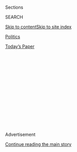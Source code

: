 <div id="app">

<div>

<div>

<div>

<div class="NYTAppHideMasthead css-1q2w90k e1suatyy0">

<div class="section css-ui9rw0 e1suatyy2">

<div class="css-eph4ug er09x8g0">

<div class="css-6n7j50">

</div>

<span class="css-1dv1kvn">Sections</span>

<div class="css-10488qs">

<span class="css-1dv1kvn">SEARCH</span>

</div>

[Skip to content](#site-content)[Skip to site
index](#site-index)

</div>

<div id="masthead-section-label" class="css-1wr3we4 eaxe0e00">

[Politics](https://www.nytimes.com/section/politics)

</div>

<div class="css-10698na e1huz5gh0">

</div>

</div>

<div id="masthead-bar-one" class="section hasLinks css-15hmgas e1csuq9d3">

<div class="css-uqyvli e1csuq9d0">

</div>

<div class="css-1uqjmks e1csuq9d1">

</div>

<div class="css-9e9ivx">

[](https://myaccount.nytimes.com/auth/login?response_type=cookie&client_id=vi)

</div>

<div class="css-1bvtpon e1csuq9d2">

[Today’s
Paper](https://www.nytimes.com/section/todayspaper)

</div>

</div>

</div>

</div>

<div data-aria-hidden="false">

<div id="site-content" data-role="main">

<div>

<div class="css-1aor85t" style="opacity:0.000000001;z-index:-1;visibility:hidden">

<div class="css-1hqnpie">

<div class="css-epjblv">

<span class="css-17xtcya">[Politics](/section/politics)</span><span class="css-x15j1o">|</span><span class="css-fwqvlz">Debbie
Wasserman Schultz to Resign D.N.C.
Post</span>

</div>

<div class="css-k008qs">

<div class="css-1iwv8en">

<span class="css-18z7m18"></span>

<div>

</div>

</div>

<span class="css-1n6z4y">https://nyti.ms/2al9inp</span>

<div class="css-1705lsu">

<div class="css-4xjgmj">

<div class="css-4skfbu" data-role="toolbar" data-aria-label="Social Media Share buttons, Save button, and Comments Panel with current comment count" data-testid="share-tools">

  - 
  - 
  - 
  - 
    
    <div class="css-6n7j50">
    
    </div>

  - 
  - 

</div>

</div>

</div>

</div>

</div>

</div>

<div class="css-13pd83m">

</div>

<div id="top-wrapper" class="css-1sy8kpn">

<div id="top-slug" class="css-l9onyx">

Advertisement

</div>

[Continue reading the main
story](#after-top)

<div class="ad top-wrapper" style="text-align:center;height:100%;display:block;min-height:250px">

<div id="top" class="place-ad" data-position="top" data-size-key="top">

</div>

</div>

<div id="after-top">

</div>

</div>

<div id="sponsor-wrapper" class="css-1hyfx7x">

<div id="sponsor-slug" class="css-19vbshk">

Supported by

</div>

[Continue reading the main
story](#after-sponsor)

<div id="sponsor" class="ad sponsor-wrapper" style="text-align:center;height:100%;display:block">

</div>

<div id="after-sponsor">

</div>

</div>

<div class="css-1vkm6nb ehdk2mb0">

# Debbie Wasserman Schultz to Resign D.N.C. Post

</div>

<div class="css-79elbk" data-testid="photoviewer-wrapper">

<div class="css-z3e15g" data-testid="photoviewer-wrapper-hidden">

</div>

<div class="css-1a48zt4 ehw59r15" data-testid="photoviewer-children">

![<span class="css-16f3y1r e13ogyst0" data-aria-hidden="true">Representative
Debbie Wasserman Schultz of Florida, chairman of the Democratic National
Committee, at a rally for Hillary Clinton and her running mate, Senator
Tim Kaine, in Miami on
Saturday.</span><span class="css-cnj6d5 e1z0qqy90" itemprop="copyrightHolder"><span class="css-1ly73wi e1tej78p0">Credit...</span><span><span>Scott
McIntyre for The New York
Times</span></span></span>](https://static01.nyt.com/images/2016/07/25/us/25dems-web2/25dems-web2-articleLarge.jpg?quality=75&auto=webp&disable=upscale)

</div>

</div>

<div class="css-xt80pu e12qa4dv0">

<div class="css-18e8msd">

<div class="css-vp77d3 epjyd6m0">

<div class="css-1baulvz">

By [<span class="css-1baulvz" itemprop="name">Jonathan
Martin</span>](http://www.nytimes.com/by/jonathan-martin) and
[<span class="css-1baulvz last-byline" itemprop="name">Alan
Rappeport</span>](https://www.nytimes.com/by/alan-rappeport)

</div>

</div>

  - July 24,
    2016

  - 
    
    <div class="css-4xjgmj">
    
    <div class="css-d8bdto" data-role="toolbar" data-aria-label="Social Media Share buttons, Save button, and Comments Panel with current comment count" data-testid="share-tools">
    
      - 
      - 
      - 
      - 
        
        <div class="css-6n7j50">
        
        </div>
    
      - 
      - 
    
    </div>
    
    </div>

</div>

</div>

<div class="section meteredContent css-1r7ky0e" name="articleBody" itemprop="articleBody">

<div class="css-1fanzo5 StoryBodyCompanionColumn">

<div class="css-53u6y8">

*Follow along with our coverage of the* [*Democratic National
Covention*](http://www.nytimes.com/2016/07/25/us/politics/democratic-national-convention.html)*.*

PHILADELPHIA —Democrats arrived at their nominating convention on Sunday
under a cloud of discord as Debbie Wasserman Schultz, the chairwoman of
the Democratic National Committee, abruptly said she was resigning after
a [trove of leaked
emails](http://www.nytimes.com/2016/07/23/us/politics/dnc-emails-sanders-clinton.html?ref=politics)
showed party officials conspiring to sabotage the campaign of Senator
Bernie Sanders of Vermont.

The revelation, along with sizable pro-Sanders protests here in the
streets to greet arriving delegates, threatened to undermine the
delicate healing process that followed the contentious fight between Mr.
Sanders and Hillary Clinton. And it raised the prospect that a
convention that was intended to showcase the Democratic Party’s optimism
and unity, in contrast to the Republicans, could be marred by dissension
and disorder.

The day also veered extraordinarily into allegations, not easily
dismissed, that [Russia had a hand in the
leaks](http://www.nytimes.com/2016/07/25/us/politics/donald-trump-russia-emails.html "Times aritcle.")
that helped bring down the head of an American political party.

Despite those concerns, Democrats are hoping that focusing on Donald J.
Trump, the Republican nominee, will galvanize the party to rally around
Mrs. Clinton, and on Sunday those efforts received a major boost when
Michael R. Bloomberg, the former Republican and independent mayor of New
York, said he [would endorse
her](http://www.nytimes.com/2016/07/25/us/politics/michael-bloomberg-hillary-clinton-dnc.html).

</div>

</div>

<div class="css-1fanzo5 StoryBodyCompanionColumn">

<div class="css-53u6y8">

In her resignation statement, Ms. Wasserman Schultz, a representative
from Florida, said she would continue to fight for Mrs. Clinton from the
sidelines.

“I know that electing Hillary Clinton as our next president is critical
for America’s future,” Ms. Wasserman Schultz said in a statement. “I
look forward to serving as a surrogate for her campaign in Florida and
across the country to ensure her victory.”

She added, “Going forward, the best way for me to accomplish those goals
is to step down as party chair at the end of this convention.”

Donna Brazile, a vice chairwoman of the Democratic National Committee,
will be the interim chairwoman through the election, the committee said.

</div>

</div>

<div class="css-1fanzo5 StoryBodyCompanionColumn">

<div class="css-53u6y8">

Ms. Wasserman Schultz has faced a flurry of negative stories during her
five-year tenure as the committee’s chairwoman, with critics charging
that she was more focused on promoting her career than on the party, but
she had resisted calls to
quit.

</div>

</div>

<div class="css-1sngw6j">

[](https://www.nytimes.com/interactive/2016/us/elections/polls.html)

<div class="css-1eoytci">

![](https://static01.nyt.com/images/2016/06/15/us/elections/polls-1466014214178/polls-1466014214178-articleLarge-v2.jpg)

</div>

<div class="css-1rha1bf">

## Latest Election Polls 2016

Get the latest national and state polls on the presidential election
between Hillary Clinton and Donald J. Trump.

</div>

</div>

<div class="css-1fanzo5 StoryBodyCompanionColumn">

<div class="css-53u6y8">

Ms. Wasserman Schultz announced her resignation after a private meeting
with advisers and senior aides to Mrs. Clinton at a hotel here a day
before the party’s convention was set to begin. She had faced growing
calls for her resignation over the weekend.

“In politics, you need to not only know when to draw your sword, but
also when to fall on it,” said James Carville, a longtime friend and
adviser to the Clintons.

The breach of the Democratic committee’s emails, made public on Friday
[by WikiLeaks](https://wikileaks.com/dnc-emails/), [offered undeniable
evidence](http://www.nytimes.com/2016/07/23/us/politics/dnc-emails-sanders-clinton.html)
of what Mr. Sanders’s supporters had complained about for much of the
senator’s contentious primary contest with Mrs. Clinton: that the party
was effectively an arm of Mrs. Clinton’s campaign. The messages showed
members of the committee’s communications team musing about pushing the
narrative that the Sanders campaign was inept and trying to raise
questions publicly about whether he was an atheist.

Mr. Sanders said the situation was an “outrage” on Sunday before the
resignation was announced, and called for Ms. Wasserman Schultz to step
down. Afterward, he said it was the right decision.

“The party leadership must also always remain impartial in the
presidential nominating process, something which did not occur in the
2016 race,” he said in a statement.

Mrs. Clinton’s campaign aides ignored questions as they quickly left a
hotel a few minutes after the resignation was announced. Ms. Brazile
emerged soon after the Clinton aides had left and said in a brief
interview that Ms. Wasserman Schultz had called her Sunday afternoon and
asked her to come to the hotel where the Florida delegation was staying.

</div>

</div>

<div class="css-1fanzo5 StoryBodyCompanionColumn">

<div class="css-53u6y8">

Convention organizers had expressed nervousness on Sunday about the
specter of Ms. Wasserman Schultz appearing onstage at all during the
four-day convention. They were worried that what they intended to be a
well-choreographed event, which officials hoped would contrast with the
sometimes chaotic Republican National Convention, could be marred by Mr.
Sanders’s backers booing and heckling her.

Ms. Wasserman Schultz recognized the magnitude of the problem on
Saturday and initially planned to offer an apology, one of her advisers
said. But it became clear to her on Sunday that contrition was
insufficient.

Mrs. Clinton’s campaign handled the situation delicately, not wanting
the chairwoman to feel intense pressure and dig in. The Clinton aides
told Ms. Wasserman Schultz the choice to resign was hers to make, but
they gently warned her that she would face jeers from Mr. Sanders’s
supporters this week in the convention hall, said the adviser to Ms.
Wasserman Schultz, who requested anonymity to discuss private
deliberations.

</div>

</div>

<div class="css-79elbk" data-testid="photoviewer-wrapper">

<div class="css-z3e15g" data-testid="photoviewer-wrapper-hidden">

</div>

<div class="css-1a48zt4 ehw59r15" data-testid="photoviewer-children">

![<span class="css-16f3y1r e13ogyst0" data-aria-hidden="true">A
supporter of Senator Bernie Sanders of Vermont assembled an effigy of
him on Sunday in Philadelphia as demonstrators called for the
resignation of Debbie Wasserman Schultz as the chairwoman of the
Democratic National
Committee.</span><span class="css-cnj6d5 e1z0qqy90" itemprop="copyrightHolder"><span class="css-1ly73wi e1tej78p0">Credit...</span><span>Mark
Makela for The New York
Times</span></span>](https://static01.nyt.com/images/2016/07/25/us/25dems-jp1/25dems-jp1-articleLarge.jpg?quality=75&auto=webp&disable=upscale)

</div>

</div>

<div class="css-1fanzo5 StoryBodyCompanionColumn">

<div class="css-53u6y8">

The nudge was enough to force Ms. Wasserman Schultz’s hand.

The Clinton campaign also suggested on Sunday that [Russia had been
responsible](http://www.nytimes.com/2016/07/25/us/politics/donald-trump-russia-emails.html "Times article.")
for the leak as part of an effort to help Mr. Trump, who has made
flattering comments about President Vladimir V. Putin.

The convention will feature a host of prominent attendees, and Monday
will be headlined by speeches by Mr. Sanders and Michelle Obama, the
first lady. President Obama and former President Bill Clinton will
address the delegates later in the week, bringing the kind of
presidential firepower that the Republican convention could not muster
because of opposition to Mr. Trump.

The unexpected decision by Mr. Bloomberg to endorse Mrs. Clinton
reflected his increasing dismay about the rise of Mr. Trump.

</div>

</div>

<div class="css-1fanzo5 StoryBodyCompanionColumn">

<div class="css-53u6y8">

Mr. Sanders’s supporters were elated by Ms. Wasserman Schultz’s
decision, which they said had been long overdue.

“Thank God for WikiLeaks,” said Dan O’Neal, a delegate from Arizona who
was wearing a “Bernie for President” T-shirt. “The party was stacked
from the beginning with Debbie in charge.”

Benjamin T. Jealous, a frequent surrogate for Mr. Sanders and a former
president of the N.A.A.C.P., said on Sunday in Philadelphia that the
move “allows us to heal and move on.”

But many of Mr. Sanders’s backers were not ready to let go, and their
frustration could be seen on the streets here. A large, boisterous crowd
of his supporters, chanting “hell, no, D.N.C., we won’t vote for
Hillary,” [marched toward the site of the Democratic National
Convention](http://www.nytimes.com/2016/07/25/us/politics/protests-convention-bernie-sanders-philadelphia.html)
on Sunday afternoon.

The crowd of more than 1,000 people from as far as Seattle and Florida
was much larger than any of the protest marches last week in Cleveland
during the Republican convention.

Further angering some members of the party’s left was [Mrs. Clinton’s
selection of Senator Tim
Kaine](http://www.nytimes.com/2016/07/23/us/politics/tim-kaine-hillary-clinton-vice-president.html?action=click&contentCollection=Politics&module=RelatedCoverage&region=Marginalia&pgtype=article)
of Virginia as her running mate, a move that was widely heralded by
establishment Democrats but that provoked some backlash on Sunday from
members of the party who believed he was not sufficiently liberal.

</div>

</div>

<div class="css-1fanzo5 StoryBodyCompanionColumn">

<div class="css-53u6y8">

After the announcement on Friday that Mr. Kaine was joining the ticket,
some die-hard supporters of Mr. Sanders complained that the choice of a
centrist Democrat was evidence that Mrs. Clinton had merely been paying
lip service to the party’s progressive wing. Many were hoping that she
would select Senator Elizabeth Warren of Massachusetts or Senator
Sherrod Brown of Ohio if Mr. Sanders were not the choice.

Norman Solomon, a delegate for Mr. Sanders who coordinates the Bernie
Delegates Network, said that 90 percent of his delegates had found Mr.
Kaine to be an “unacceptable” choice for vice president. Mr. Solomon’s
group arrived early in Philadelphia to make its displeasure known.

“Secretary Clinton must know that her choice of Kaine can only inflame
rather than soothe her relations with the huge constituency of Bernie
supporters,” he said.

Mr. Sanders was conspicuously quiet after the pick was announced before
breaking his silence on Sunday in a CNN interview. While he spoke highly
of Mr. Kaine, he made clear that they had big policy differences.

“Are his political views different than mine? Yes, they are,” Mr.
Sanders said. “He is more conservative than I am.”

Ms. Wasserman Schultz’s decision to resign could help tamp down open
dissent by Sanders delegates at the convention. Immediately after her
announcement, top party leaders praised her work in an effort to show
solidarity on the eve of the four-day event.

“I am grateful to Debbie for getting the Democratic Party to this year’s
historic convention in Philadelphia, and I know that this week’s events
will be a success thanks to her hard work and leadership,” Mrs. Clinton
said.

</div>

</div>

<div class="css-1fanzo5 StoryBodyCompanionColumn">

<div class="css-53u6y8">

Mr. Obama said in a statement, “For the last eight years, Chairwoman
Debbie Wasserman Schultz has had my back.”

As Democrats digested the news, Republicans gloated.

The Republican National Committee sent out headlines that depicted the
Democratic Party in disarray.

Mr. Trump, who spent much of the day egging on supporters of Mr. Sanders
to revolt after the selection of Mr. Kaine, [bragged on
Twitter](https://twitter.com/realDonaldTrump/status/757311921095925760?lang=en)
that he had always known Ms. Wasserman Schultz was “overrated.”

</div>

</div>

<div class="css-cfo9c3">

</div>

<div class="css-1fanzo5 StoryBodyCompanionColumn">

<div class="css-53u6y8">

“The Dems Convention is cracking up, and Bernie is exhausted, no energy
left\!” Mr. Trump wrote.

The fallout from the resignation could jeopardize Ms. Wasserman
Schultz’s seat in Congress, as she faces Tim Canova, a law professor
who supports Mr. Sanders, in a primary election next month.

</div>

</div>

</div>

<div>

</div>

<div>

</div>

<div>

</div>

<div>

<div id="bottom-wrapper" class="css-1ede5it">

<div id="bottom-slug" class="css-l9onyx">

Advertisement

</div>

[Continue reading the main
story](#after-bottom)

<div id="bottom" class="ad bottom-wrapper" style="text-align:center;height:100%;display:block;min-height:90px">

</div>

<div id="after-bottom">

</div>

</div>

</div>

</div>

</div>

## Site Index

<div>

</div>

## Site Information Navigation

  - [© <span>2020</span> <span>The New York Times
    Company</span>](https://help.nytimes.com/hc/en-us/articles/115014792127-Copyright-notice)

<!-- end list -->

  - [NYTCo](https://www.nytco.com/)
  - [Contact
    Us](https://help.nytimes.com/hc/en-us/articles/115015385887-Contact-Us)
  - [Work with us](https://www.nytco.com/careers/)
  - [Advertise](https://nytmediakit.com/)
  - [T Brand Studio](http://www.tbrandstudio.com/)
  - [Your Ad
    Choices](https://www.nytimes.com/privacy/cookie-policy#how-do-i-manage-trackers)
  - [Privacy](https://www.nytimes.com/privacy)
  - [Terms of
    Service](https://help.nytimes.com/hc/en-us/articles/115014893428-Terms-of-service)
  - [Terms of
    Sale](https://help.nytimes.com/hc/en-us/articles/115014893968-Terms-of-sale)
  - [Site
    Map](https://spiderbites.nytimes.com)
  - [Help](https://help.nytimes.com/hc/en-us)
  - [Subscriptions](https://www.nytimes.com/subscription?campaignId=37WXW)

</div>

</div>

</div>

</div>
